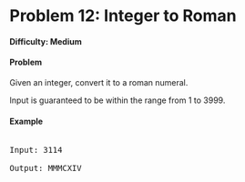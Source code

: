 # Problem 12: Integer to Roman


#### Difficulty: Medium

#### Problem

Given an integer, convert it to a roman numeral.

Input is guaranteed to be within the range from 1 to 3999.

#### Example

<pre>

Input: 3114

Output: MMMCXIV

</pre>
